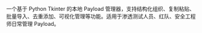一个基于 Python Tkinter 的本地 Payload 管理器，支持结构化组织、复制粘贴、批量导入、去重添加、可视化管理等功能。适用于渗透测试人员、红队、安全工程师日常管理 Payload。
